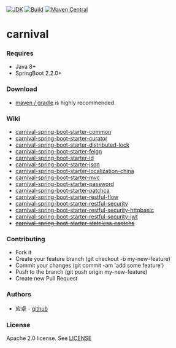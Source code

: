 [![JDK](http://img.shields.io/badge/JDK-v8.0-yellow.svg)](http://www.oracle.com/technetwork/java/javase/downloads/index.html)
[![Build](http://img.shields.io/badge/Build-Maven_2-green.svg)](https://maven.apache.org/)
[![Maven Central](https://img.shields.io/maven-central/v/com.github.yingzhuo/carnival.svg?label=Maven%20Central)](https://search.maven.org/search?q=g:%22com.github.yingzhuo%22%20AND%20a:%22carnival%22)

# carnival

### Requires

* Java 8+
* SpringBoot 2.2.0+

### Download

* [maven / gradle](https://search.maven.org/search?q=carnival) is highly recommended.

### Wiki

* [carnival-spring-boot-starter-common](./carnival-spring-boot-starter-common)
* [carnival-spring-boot-starter-curator](./carnival-spring-boot-starter-curator)
* [carnival-spring-boot-starter-distributed-lock](./carnival-spring-boot-starter-distributed-lock)
* [carnival-spring-boot-starter-feign](./carnival-spring-boot-starter-feign)
* [carnival-spring-boot-starter-id](./carnival-spring-boot-starter-id)
* [carnival-spring-boot-starter-json](./carnival-spring-boot-starter-json)
* [carnival-spring-boot-starter-localization-china](./carnival-spring-boot-starter-localization-china)
* [carnival-spring-boot-starter-mvc](./carnival-spring-boot-starter-mvc)
* [carnival-spring-boot-starter-password](./carnival-spring-boot-starter-password)
* [carnival-spring-boot-starter-patchca](./carnival-spring-boot-starter-patchca)
* [carnival-spring-boot-starter-restful-flow](./carnival-spring-boot-starter-restful-flow)
* [carnival-spring-boot-starter-restful-security](./carnival-spring-boot-starter-restful-security)
* [carnival-spring-boot-starter-restful-security-httpbasic](./carnival-spring-boot-starter-restful-security-httpbasic)
* [carnival-spring-boot-starter-restful-security-jwt](./carnival-spring-boot-starter-restful-security-jwt)
* [~~carnival-spring-boot-starter-stateless-captcha~~](./carnival-spring-boot-starter-stateless-captcha)

### Contributing

* Fork it
* Create your feature branch (git checkout -b my-new-feature)
* Commit your changes (git commit -am 'add some feature')
* Push to the branch (git push origin my-new-feature)
* Create new Pull Request

### Authors

* 应卓 - [github](https://github.com/yingzhuo)

### License

Apache 2.0 license. See [LICENSE](./LICENSE)
